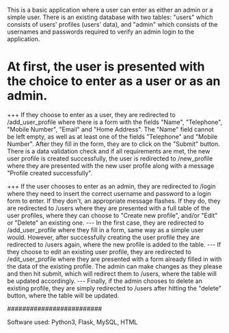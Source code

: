 This is a basic application where a user can enter as either an admin or a simple user.
There is an existing database with two tables: "users" which consists of users' profiles (users' data), and "admin" which consists of the usernames and passwords required to verify an admin login to the application.

# At first, the user is presented with the choice to enter as a user or as an admin.

+++ If they choose to enter as a user, they are redirected to /add_user_profile where there is a form with the fields "Name", "Telephone", "Mobile Number", "Email" and "Home Address". The "Name" field cannot be left empty, as well as at least one of the fields "Telephone" and "Mobile Number". After they fill in the form, they are to click on the "Submit" button. There is a data validation check and if all requirements are met, the new user profile is created successfully, the user is redirected to /new_profile where they are presented with the new user profile along with a message "Profile created successfully".

+++ If the user chooses to enter as an admin, they are redirected to /login where they need to insert the correct username and password to a login form to enter. If they don't, an appropriate message flashes. If they do, they are redirected to /users where they are presented with a full table of the user profiles, where they can choose to "Create new profile", and/or "Edit" or "Delete" an existing one.
   --- In the first case, they are redirected to /add_user_profile where they fill in a form, same way as a simple user would. However, after successfully creating the user profile they are redirected to /users again, where the new profile is added to the table.
   --- If they choose to edit an existing user profile, they are redirected to /edit_user_profile where they are presented with a form already filled in with the data of the existing profile. The admin can make changes as they please and then hit submit, which will redirect them to /users, where the table will be updated accordingly. 
   --- Finally, if the admin chooses to delete an existing profile, they are simply redirected to /users after hitting the "delete" button, where the table will be updated.
   
   
#########################

Software used: Python3, Flask, MySQL, HTML
